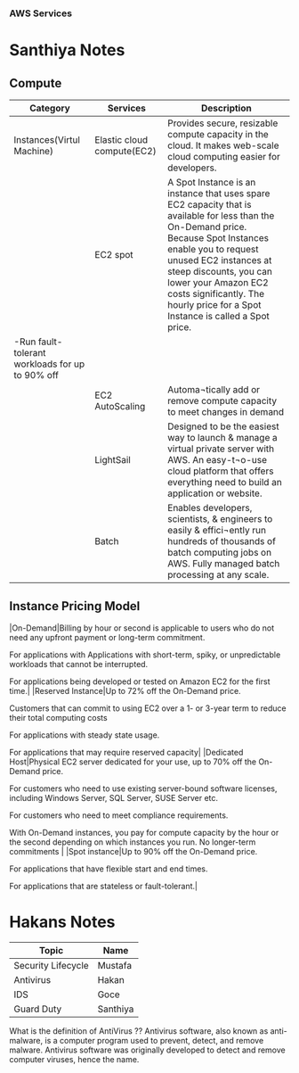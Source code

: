 ### AWS Services 

# Santhiya Notes

## Compute
|Category             |Services                    |Description                                                   |
|---------------------|----------------------------|--------------------------------------------------------------|
|Instances(Virtul Machine)|Elastic cloud compute(EC2)   |  Provides secure, resizable compute capacity in the cloud. It makes web-scale cloud computing easier for developers. |
||EC2 spot| A Spot Instance is an instance that uses spare EC2 capacity that is available for less than the On-Demand price. Because Spot Instances enable you to request unused EC2 instances at steep discounts, you can lower your Amazon EC2 costs significantly. The hourly price for a Spot Instance is called a Spot price.
-Run fault-tolerant workloads for up to 90% off|
||EC2 AutoScaling|Automa¬tically add or remove compute capacity to meet changes in demand|
||LightSail|Designed to be the easiest way to launch & manage a virtual private server with AWS. An easy-t¬o-use cloud platform that offers everything need to build an application or website.|
||Batch|Enables developers, scientists, & engineers to easily & effici¬ently run hundreds of thousands of batch computing jobs on AWS. Fully managed batch processing at any scale.|

## Instance Pricing Model

|On-Demand|Billing by hour or second is applicable to users who do not need any upfront payment or long-term commitment.

For applications with Applications with short-term, spiky, or unpredictable workloads that cannot be interrupted.

For applications being developed or tested on Amazon EC2 for the first time.|
|Reserved Instance|Up to 72% off the On-Demand price.

Customers that can commit to using EC2 over a 1- or 3-year term to reduce their total computing costs

For applications with steady state usage.

For applications that may require reserved capacity|
|Dedicated Host|Physical EC2 server dedicated for your use, up to 70% off the On-Demand price.

For customers who need to use existing server-bound software licenses, including Windows Server, SQL Server, SUSE Server etc.

For customers who need to meet compliance requirements.

With On-Demand instances, you pay for compute capacity by the hour or the second depending on which instances you run. No longer-term commitments |
|Spot instance|Up to 90% off the On-Demand price.

For applications that have flexible start and end times.

For applications that are stateless or fault-tolerant.|



# Hakans Notes

  |       Topic      |  Name  |
  |------------------|--------|
  |Security Lifecycle| Mustafa|
  |    Antivirus     |  Hakan |
  |       IDS        |  Goce  |
  |    Guard Duty    |Santhiya|

What is the definition of AntiVirus ??
Antivirus software, also known as anti-malware, is a computer program used to prevent, detect, and remove malware. Antivirus software was originally developed to detect and remove computer viruses, hence the name.
